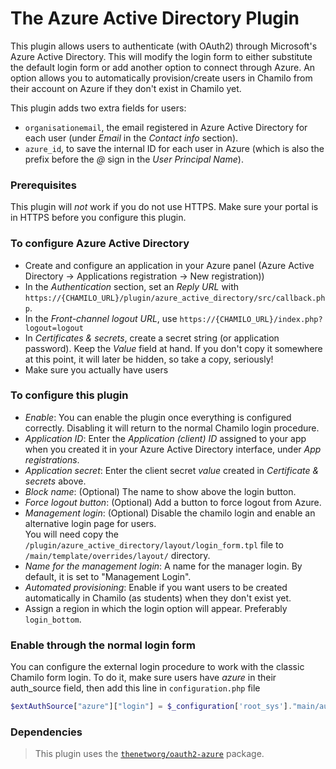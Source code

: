 # The Azure Active Directory Plugin

This plugin allows users to authenticate (with OAuth2) through Microsoft's Azure Active Directory.
This will modify the login form to either substitute the default login form or add another option to connect through
Azure.
An option allows you to automatically provision/create users in Chamilo from their account on Azure if they don't exist
in Chamilo yet.

This plugin adds two extra fields for users:
- `organisationemail`, the email registered in Azure Active Directory for each user (under _Email_ in the _Contact info_ section).
- `azure_id`, to save the internal ID for each user in Azure (which is also the prefix before the _@_ sign in the _User Principal Name_).

### Prerequisites
This plugin will *not* work if you do not use HTTPS. 
Make sure your portal is in HTTPS before you configure this plugin.

### To configure Azure Active Directory
* Create and configure an application in your Azure panel (Azure Active Directory -> Applications registration -> New registration))
* In the _Authentication_ section, set an _Reply URL_ with `https://{CHAMILO_URL}/plugin/azure_active_directory/src/callback.php`.
* In the _Front-channel logout URL_, use `https://{CHAMILO_URL}/index.php?logout=logout`
* In _Certificates & secrets_, create a secret string (or application password). Keep the _Value_ field at hand. If you don't copy it somewhere at this point, it will later be hidden, so take a copy, seriously!
* Make sure you actually have users

### To configure this plugin
* _Enable_: You can enable the plugin once everything is configured correctly. Disabling it will return to the normal Chamilo login procedure.
* _Application ID_: Enter the _Application (client) ID_ assigned to your app when you created it in your Azure Active Directory interface, under _App registrations_.
* _Application secret_: Enter the client secret _value_ created in _Certificate & secrets_ above.
* _Block name_: (Optional) The name to show above the login button.
* _Force logout button_: (Optional) Add a button to force logout from Azure.
* _Management login_: (Optional) Disable the chamilo login and enable an alternative login page for users.   
   You will need copy the `/plugin/azure_active_directory/layout/login_form.tpl` file to `/main/template/overrides/layout/` directory.
* _Name for the management login_: A name for the manager login. By default, it is set to "Management Login".
* _Automated provisioning_: Enable if you want users to be created automatically in Chamilo (as students) when they don't exist yet.
* Assign a region in which the login option will appear. Preferably `login_bottom`.

### Enable through the normal login form
You can configure the external login procedure to work with the classic Chamilo form login.
To do it, make sure users have _azure_ in their auth_source field, then add this line in `configuration.php` file
```php
$extAuthSource["azure"]["login"] = $_configuration['root_sys']."main/auth/external_login/login.azure.php";
```

### Dependencies
> This plugin uses the [`thenetworg/oauth2-azure`](https://github.com/TheNetworg/oauth2-azure) package.